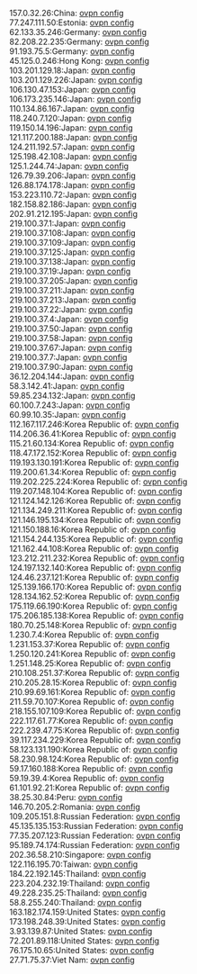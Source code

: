 157.0.32.26:China: [ovpn config](vpn/157_0_32_26.ovpn)  
77.247.111.50:Estonia: [ovpn config](vpn/77_247_111_50.ovpn)  
62.133.35.246:Germany: [ovpn config](vpn/62_133_35_246.ovpn)  
82.208.22.235:Germany: [ovpn config](vpn/82_208_22_235.ovpn)  
91.193.75.5:Germany: [ovpn config](vpn/91_193_75_5.ovpn)  
45.125.0.246:Hong Kong: [ovpn config](vpn/45_125_0_246.ovpn)  
103.201.129.18:Japan: [ovpn config](vpn/103_201_129_18.ovpn)  
103.201.129.226:Japan: [ovpn config](vpn/103_201_129_226.ovpn)  
106.130.47.153:Japan: [ovpn config](vpn/106_130_47_153.ovpn)  
106.173.235.146:Japan: [ovpn config](vpn/106_173_235_146.ovpn)  
110.134.86.167:Japan: [ovpn config](vpn/110_134_86_167.ovpn)  
118.240.7.120:Japan: [ovpn config](vpn/118_240_7_120.ovpn)  
119.150.14.196:Japan: [ovpn config](vpn/119_150_14_196.ovpn)  
121.117.200.188:Japan: [ovpn config](vpn/121_117_200_188.ovpn)  
124.211.192.57:Japan: [ovpn config](vpn/124_211_192_57.ovpn)  
125.198.42.108:Japan: [ovpn config](vpn/125_198_42_108.ovpn)  
125.1.244.74:Japan: [ovpn config](vpn/125_1_244_74.ovpn)  
126.79.39.206:Japan: [ovpn config](vpn/126_79_39_206.ovpn)  
126.88.174.178:Japan: [ovpn config](vpn/126_88_174_178.ovpn)  
153.223.110.72:Japan: [ovpn config](vpn/153_223_110_72.ovpn)  
182.158.82.186:Japan: [ovpn config](vpn/182_158_82_186.ovpn)  
202.91.212.195:Japan: [ovpn config](vpn/202_91_212_195.ovpn)  
219.100.37.1:Japan: [ovpn config](vpn/219_100_37_1.ovpn)  
219.100.37.108:Japan: [ovpn config](vpn/219_100_37_108.ovpn)  
219.100.37.109:Japan: [ovpn config](vpn/219_100_37_109.ovpn)  
219.100.37.125:Japan: [ovpn config](vpn/219_100_37_125.ovpn)  
219.100.37.138:Japan: [ovpn config](vpn/219_100_37_138.ovpn)  
219.100.37.19:Japan: [ovpn config](vpn/219_100_37_19.ovpn)  
219.100.37.205:Japan: [ovpn config](vpn/219_100_37_205.ovpn)  
219.100.37.211:Japan: [ovpn config](vpn/219_100_37_211.ovpn)  
219.100.37.213:Japan: [ovpn config](vpn/219_100_37_213.ovpn)  
219.100.37.22:Japan: [ovpn config](vpn/219_100_37_22.ovpn)  
219.100.37.4:Japan: [ovpn config](vpn/219_100_37_4.ovpn)  
219.100.37.50:Japan: [ovpn config](vpn/219_100_37_50.ovpn)  
219.100.37.58:Japan: [ovpn config](vpn/219_100_37_58.ovpn)  
219.100.37.67:Japan: [ovpn config](vpn/219_100_37_67.ovpn)  
219.100.37.7:Japan: [ovpn config](vpn/219_100_37_7.ovpn)  
219.100.37.90:Japan: [ovpn config](vpn/219_100_37_90.ovpn)  
36.12.204.144:Japan: [ovpn config](vpn/36_12_204_144.ovpn)  
58.3.142.41:Japan: [ovpn config](vpn/58_3_142_41.ovpn)  
59.85.234.132:Japan: [ovpn config](vpn/59_85_234_132.ovpn)  
60.100.7.243:Japan: [ovpn config](vpn/60_100_7_243.ovpn)  
60.99.10.35:Japan: [ovpn config](vpn/60_99_10_35.ovpn)  
112.167.117.246:Korea Republic of: [ovpn config](vpn/112_167_117_246.ovpn)  
114.206.36.41:Korea Republic of: [ovpn config](vpn/114_206_36_41.ovpn)  
115.21.60.134:Korea Republic of: [ovpn config](vpn/115_21_60_134.ovpn)  
118.47.172.152:Korea Republic of: [ovpn config](vpn/118_47_172_152.ovpn)  
119.193.130.191:Korea Republic of: [ovpn config](vpn/119_193_130_191.ovpn)  
119.200.61.34:Korea Republic of: [ovpn config](vpn/119_200_61_34.ovpn)  
119.202.225.224:Korea Republic of: [ovpn config](vpn/119_202_225_224.ovpn)  
119.207.148.104:Korea Republic of: [ovpn config](vpn/119_207_148_104.ovpn)  
121.124.142.126:Korea Republic of: [ovpn config](vpn/121_124_142_126.ovpn)  
121.134.249.211:Korea Republic of: [ovpn config](vpn/121_134_249_211.ovpn)  
121.146.195.134:Korea Republic of: [ovpn config](vpn/121_146_195_134.ovpn)  
121.150.188.16:Korea Republic of: [ovpn config](vpn/121_150_188_16.ovpn)  
121.154.244.135:Korea Republic of: [ovpn config](vpn/121_154_244_135.ovpn)  
121.162.44.108:Korea Republic of: [ovpn config](vpn/121_162_44_108.ovpn)  
123.212.211.232:Korea Republic of: [ovpn config](vpn/123_212_211_232.ovpn)  
124.197.132.140:Korea Republic of: [ovpn config](vpn/124_197_132_140.ovpn)  
124.46.237.121:Korea Republic of: [ovpn config](vpn/124_46_237_121.ovpn)  
125.139.166.170:Korea Republic of: [ovpn config](vpn/125_139_166_170.ovpn)  
128.134.162.52:Korea Republic of: [ovpn config](vpn/128_134_162_52.ovpn)  
175.119.66.190:Korea Republic of: [ovpn config](vpn/175_119_66_190.ovpn)  
175.206.185.138:Korea Republic of: [ovpn config](vpn/175_206_185_138.ovpn)  
180.70.25.148:Korea Republic of: [ovpn config](vpn/180_70_25_148.ovpn)  
1.230.7.4:Korea Republic of: [ovpn config](vpn/1_230_7_4.ovpn)  
1.231.153.37:Korea Republic of: [ovpn config](vpn/1_231_153_37.ovpn)  
1.250.120.241:Korea Republic of: [ovpn config](vpn/1_250_120_241.ovpn)  
1.251.148.25:Korea Republic of: [ovpn config](vpn/1_251_148_25.ovpn)  
210.108.251.37:Korea Republic of: [ovpn config](vpn/210_108_251_37.ovpn)  
210.205.28.15:Korea Republic of: [ovpn config](vpn/210_205_28_15.ovpn)  
210.99.69.161:Korea Republic of: [ovpn config](vpn/210_99_69_161.ovpn)  
211.59.70.107:Korea Republic of: [ovpn config](vpn/211_59_70_107.ovpn)  
218.155.107.109:Korea Republic of: [ovpn config](vpn/218_155_107_109.ovpn)  
222.117.61.77:Korea Republic of: [ovpn config](vpn/222_117_61_77.ovpn)  
222.239.47.75:Korea Republic of: [ovpn config](vpn/222_239_47_75.ovpn)  
39.117.234.229:Korea Republic of: [ovpn config](vpn/39_117_234_229.ovpn)  
58.123.131.190:Korea Republic of: [ovpn config](vpn/58_123_131_190.ovpn)  
58.230.98.124:Korea Republic of: [ovpn config](vpn/58_230_98_124.ovpn)  
59.17.160.188:Korea Republic of: [ovpn config](vpn/59_17_160_188.ovpn)  
59.19.39.4:Korea Republic of: [ovpn config](vpn/59_19_39_4.ovpn)  
61.101.92.21:Korea Republic of: [ovpn config](vpn/61_101_92_21.ovpn)  
38.25.30.84:Peru: [ovpn config](vpn/38_25_30_84.ovpn)  
146.70.205.2:Romania: [ovpn config](vpn/146_70_205_2.ovpn)  
109.205.151.8:Russian Federation: [ovpn config](vpn/109_205_151_8.ovpn)  
45.135.135.153:Russian Federation: [ovpn config](vpn/45_135_135_153.ovpn)  
77.35.207.123:Russian Federation: [ovpn config](vpn/77_35_207_123.ovpn)  
95.189.74.174:Russian Federation: [ovpn config](vpn/95_189_74_174.ovpn)  
202.36.58.210:Singapore: [ovpn config](vpn/202_36_58_210.ovpn)  
122.116.195.70:Taiwan: [ovpn config](vpn/122_116_195_70.ovpn)  
184.22.192.145:Thailand: [ovpn config](vpn/184_22_192_145.ovpn)  
223.204.232.19:Thailand: [ovpn config](vpn/223_204_232_19.ovpn)  
49.228.235.25:Thailand: [ovpn config](vpn/49_228_235_25.ovpn)  
58.8.255.240:Thailand: [ovpn config](vpn/58_8_255_240.ovpn)  
163.182.174.159:United States: [ovpn config](vpn/163_182_174_159.ovpn)  
173.198.248.39:United States: [ovpn config](vpn/173_198_248_39.ovpn)  
3.93.139.87:United States: [ovpn config](vpn/3_93_139_87.ovpn)  
72.201.89.118:United States: [ovpn config](vpn/72_201_89_118.ovpn)  
76.175.10.65:United States: [ovpn config](vpn/76_175_10_65.ovpn)  
27.71.75.37:Viet Nam: [ovpn config](vpn/27_71_75_37.ovpn)  
